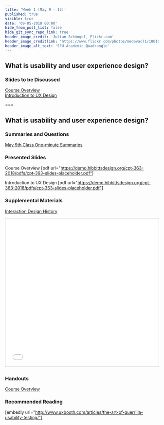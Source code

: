 ```yaml
---
title: 'Week 1 (May 9 - 15)'
published: true
visible: true
date: '09-05-2018 00:00'
hide_from_post_list: false
hide_git_sync_repo_link: true
header_image_credit: 'Julian Schüngel, Flickr.com'
header_image_creditlink: 'https://www.flickr.com/photos/medevac71/10610701655/'
header_image_alt_text: 'SFU Academic Quadrangle'
---
```


## What is usability and user experience design?

### Slides to be Discussed
[Course Overview](https://demo.hibbittsdesign.org/cpt-363-2018/pdfs/cpt-363-slides-placeholder.pdf)  
[Introduction to UX Design](https://demo.hibbittsdesign.org/cpt-363-2018/pdfs/cpt-363-slides-placeholder.pdf)  

===

## **What is usability and user experience design?**

### Summaries and Questions  
[May 9th Class One-minute Summaries](https://sso.canvaslms.com/courses/1413912/assignments/9519517)

### Presented Slides  
Course Overview
[pdf url="https://demo.hibbittsdesign.org/cpt-363-2018/pdfs/cpt-363-slides-placeholder.pdf"]  

Introduction to UX Design
[pdf url="https://demo.hibbittsdesign.org/cpt-363-2018/pdfs/cpt-363-slides-placeholder.pdf"]  

### Supplemental Materials  
[Interaction Design History](http://www.slideshare.net/mrettig/interaction-design-history)  
<div class="embed-responsive embed-responsive-4by3"><iframe src="//www.slideshare.net/slideshow/embed_code/key/aTtcFNn7i55UVK" width="595" height="485" frameborder="0" marginwidth="0" marginheight="0" scrolling="no" style="border:1px solid #CCC; border-width:1px; margin-bottom:5px; max-width: 100%;" allowfullscreen> </iframe></div>

### Handouts
[Course Overview](https://sso.canvaslms.com/courses/1413912/files/folder/Handouts/Course%20Overview)  

### Recommended Reading  
[embedly url="http://www.uxbooth.com/articles/the-art-of-guerrilla-usability-testing/"]
